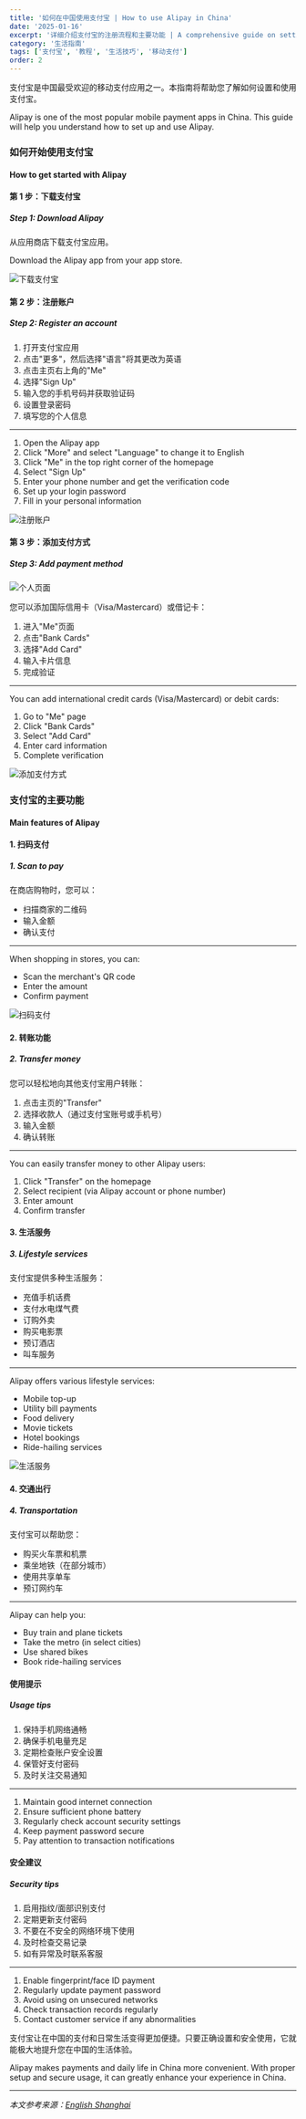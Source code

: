 ```yaml
---
title: '如何在中国使用支付宝 | How to use Alipay in China'
date: '2025-01-16'
excerpt: '详细介绍支付宝的注册流程和主要功能 | A comprehensive guide on setting up and using Alipay'
category: '生活指南'
tags: ['支付宝', '教程', '生活技巧', '移动支付']
order: 2
---
```


支付宝是中国最受欢迎的移动支付应用之一。本指南将帮助您了解如何设置和使用支付宝。

Alipay is one of the most popular mobile payment apps in China. This guide will help you understand how to set up and use Alipay.

### 如何开始使用支付宝
#### How to get started with Alipay

#### 第 1 步：下载支付宝
##### Step 1: Download Alipay

从应用商店下载支付宝应用。

Download the Alipay app from your app store.

![下载支付宝](https://raw.githubusercontent.com/strawferry/GSS/master/uPic/20250117/14-06-52-Download-the-Alipay-app.png)

#### 第 2 步：注册账户
##### Step 2: Register an account

1. 打开支付宝应用
2. 点击"更多"，然后选择"语言"将其更改为英语
3. 点击主页右上角的"Me"
4. 选择"Sign Up"
5. 输入您的手机号码并获取验证码
6. 设置登录密码
7. 填写您的个人信息

----

1. Open the Alipay app
2. Click "More" and select "Language" to change it to English
3. Click "Me" in the top right corner of the homepage
4. Select "Sign Up"
5. Enter your phone number and get the verification code
6. Set up your login password
7. Fill in your personal information

![注册账户](https://raw.githubusercontent.com/strawferry/GSS/master/uPic/20250117/14-07-21-Register-for-an-Alipay-account-using-your-phone-number.png)


#### 第 3 步：添加支付方式
##### Step 3: Add payment method


![个人页面](https://raw.githubusercontent.com/strawferry/GSS/master/uPic/20250117/14-08-17-Alipay-acount.png)

您可以添加国际信用卡（Visa/Mastercard）或借记卡：

1. 进入"Me"页面
2. 点击"Bank Cards"
3. 选择"Add Card"
4. 输入卡片信息
5. 完成验证

----

You can add international credit cards (Visa/Mastercard) or debit cards:

1. Go to "Me" page
2. Click "Bank Cards"
3. Select "Add Card"
4. Enter card information
5. Complete verification

![添加支付方式](https://raw.githubusercontent.com/strawferry/GSS/master/uPic/20250117/14-12-20-Add-Bank-Card.png)

### 支付宝的主要功能
#### Main features of Alipay

#### 1. 扫码支付
##### 1. Scan to pay

在商店购物时，您可以：
- 扫描商家的二维码
- 输入金额
- 确认支付

----

When shopping in stores, you can:
- Scan the merchant's QR code
- Enter the amount
- Confirm payment

![扫码支付](https://raw.githubusercontent.com/strawferry/GSS/master/uPic/20250117/14-28-48-scan-to-pay.png)

#### 2. 转账功能
##### 2. Transfer money

您可以轻松地向其他支付宝用户转账：
1. 点击主页的"Transfer"
2. 选择收款人（通过支付宝账号或手机号）
3. 输入金额
4. 确认转账

----

You can easily transfer money to other Alipay users:
1. Click "Transfer" on the homepage
2. Select recipient (via Alipay account or phone number)
3. Enter amount
4. Confirm transfer


#### 3. 生活服务
##### 3. Lifestyle services

支付宝提供多种生活服务：
- 充值手机话费
- 支付水电煤气费
- 订购外卖
- 购买电影票
- 预订酒店
- 叫车服务

----

Alipay offers various lifestyle services:
- Mobile top-up
- Utility bill payments
- Food delivery
- Movie tickets
- Hotel bookings
- Ride-hailing services

![生活服务](https://raw.githubusercontent.com/strawferry/GSS/master/uPic/20250117/14-33-24-VUChT9.png)

#### 4. 交通出行
##### 4. Transportation

支付宝可以帮助您：
- 购买火车票和机票
- 乘坐地铁（在部分城市）
- 使用共享单车
- 预订网约车

----

Alipay can help you:
- Buy train and plane tickets
- Take the metro (in select cities)
- Use shared bikes
- Book ride-hailing services



#### 使用提示
##### Usage tips

1. 保持手机网络通畅
2. 确保手机电量充足
3. 定期检查账户安全设置
4. 保管好支付密码
5. 及时关注交易通知

----

1. Maintain good internet connection
2. Ensure sufficient phone battery
3. Regularly check account security settings
4. Keep payment password secure
5. Pay attention to transaction notifications

#### 安全建议
##### Security tips

1. 启用指纹/面部识别支付
2. 定期更新支付密码
3. 不要在不安全的网络环境下使用
4. 及时检查交易记录
5. 如有异常及时联系客服

----

1. Enable fingerprint/face ID payment
2. Regularly update payment password
3. Avoid using on unsecured networks
4. Check transaction records regularly
5. Contact customer service if any abnormalities


支付宝让在中国的支付和日常生活变得更加便捷。只要正确设置和安全使用，它就能极大地提升您在中国的生活体验。

Alipay makes payments and daily life in China more convenient. With proper setup and secure usage, it can greatly enhance your experience in China.

---
*本文参考来源：[English Shanghai](https://english.shanghai.gov.cn/en-UsefulApps/20240312/f2968c5dcb2d41c895643afa9219ce89.html)* 